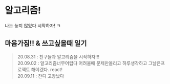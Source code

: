 # 알고리즘!

나는 늦지 않았다 시작하자! ㅋ


## 마음가짐!! & 쓰고싶을때 일기
>	20.08.31 : 친구들과 알고리즘을 시작하자!!!   
> 20.09.02 : 알고리즘너무어렵다 어려울때 문제만올리고 하루생각하고 그날은프로젝트 해야겠다. react!   
> 20.09.11 : 잔디 고장났다
